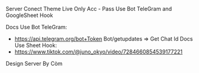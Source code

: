 Server Conect Theme Live Only Acc - Pass
Use Bot TeleGram and GoogleSheet Hook

Docs Use Bot TeleGram: 
- https://api.telegram.org/bot+Token Bot/getupdates => Get Chat Id
Docs Use Sheet Hook:
- https://www.tiktok.com/@juno_okyo/video/7284660854539177221

Design Server By Còm